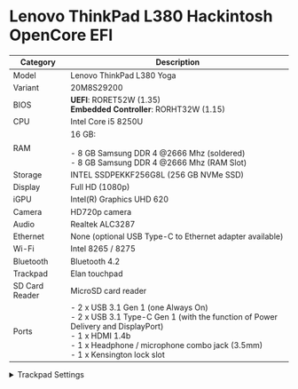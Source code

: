 # Lenovo ThinkPad L380 Hackintosh OpenCore EFI


| Category | Description |
| ---- | ---- |
| Model | Lenovo ThinkPad L380 Yoga |
| Variant | 20M8S29200 |
| BIOS | **UEFI**: RORET52W (1.35)<br>**Embedded Controller**: RORHT32W (1.15) |
| CPU | Intel Core i5 8250U |
| RAM | 16 GB:<br><br>- 8 GB Samsung DDR 4 @2666 Mhz (soldered)<br>- 8 GB Samsung DDR 4 @2666 Mhz (RAM Slot) |
| Storage | INTEL SSDPEKKF256G8L (256 GB NVMe SSD) |
| Display | Full HD (1080p) |
| iGPU | Intel(R) Graphics UHD 620 |
| Camera | HD720p camera |
| Audio | Realtek ALC3287 |
| Ethernet | None (optional USB Type-C to Ethernet adapter available) |
| Wi-Fi | Intel 8265 / 8275 |
| Bluetooth | Bluetooth 4.2 |
| Trackpad | Elan touchpad |
| SD Card Reader | MicroSD card reader |
| Ports | - 2 x USB 3.1 Gen 1 (one Always On)<br>- 2 x USB 3.1 Type-C Gen 1 (with the function of Power Delivery and DisplayPort)<br>- 1 x HDMI 1.4b<br>- 1 x Headphone / microphone combo jack (3.5mm)<br>- 1 x Kensington lock slot |
<details>
	<summary>Trackpad Settings</summary>
	<p>
		<img src="Settings/Trackpad/1.png" alt="Point & Click">
		<img src="Settings/Trackpad/2.png" alt="Scroll & Zoom">
		<img src="Settings/Trackpad/3.png" alt="More Gestures">
	</p>
</details>

